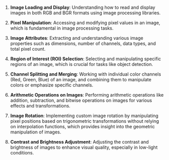 1. **Image Loading and Display**: Understanding how to read and display images in both RGB and BGR formats using image processing libraries.
  
2. **Pixel Manipulation**: Accessing and modifying pixel values in an image, which is fundamental in image processing tasks.
  
3. **Image Attributes**: Extracting and understanding various image properties such as dimensions, number of channels, data types, and total pixel count.

4. **Region of Interest (ROI) Selection**: Selecting and manipulating specific regions of an image, which is crucial for tasks like object detection.

5. **Channel Splitting and Merging**: Working with individual color channels (Red, Green, Blue) of an image, and combining them to manipulate colors or emphasize specific channels.

6. **Arithmetic Operations on Images**: Performing arithmetic operations like addition, subtraction, and bitwise operations on images for various effects and transformations.

7. **Image Rotation**: Implementing custom image rotation by manipulating pixel positions based on trigonometric transformations without relying on interpolation functions, which provides insight into the geometric manipulation of images.

8. **Contrast and Brightness Adjustment**: Adjusting the contrast and brightness of images to enhance visual quality, especially in low-light conditions.

